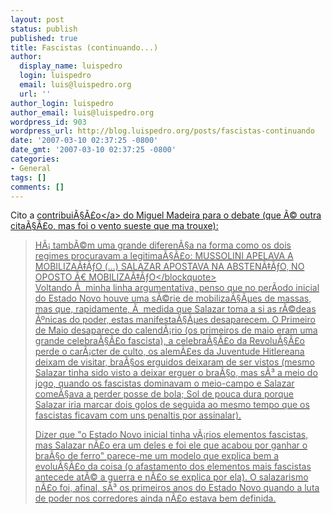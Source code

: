 ```yaml
---
layout: post
status: publish
published: true
title: Fascistas (continuando...)
author:
  display_name: luispedro
  login: luispedro
  email: luis@luispedro.org
  url: ''
author_login: luispedro
author_email: luis@luispedro.org
wordpress_id: 903
wordpress_url: http://blog.luispedro.org/posts/fascistas-continuando
date: '2007-03-10 02:37:25 -0800'
date_gmt: '2007-03-10 02:37:25 -0800'
categories:
- General
tags: []
comments: []
---
```

<p>Cito a <a href="http:&#47;&#47;ventosueste.blogspot.com&#47;2006&#47;05&#47;o-estado-novo-foi-fascista.html">contribui&Atilde;&sect;&Atilde;&pound;o<&#47;a> do Miguel Madeira para o debate (que &Atilde;&copy; outra cita&Atilde;&sect;&Atilde;&pound;o, mas foi o vento sueste que ma trouxe):</p>
<blockquote><p>H&Atilde;&iexcl; tamb&Atilde;&copy;m uma grande diferen&Atilde;&sect;a na forma como os dois regimes procuravam a legitima&Atilde;&sect;&Atilde;&pound;o: MUSSOLINI APELAVA A MOBILIZA&Atilde;&Dagger;&Atilde;&fnof;O (...) SALAZAR APOSTAVA NA ABSTEN&Atilde;&Dagger;&Atilde;&fnof;O, NO OPOSTO &Atilde;&euro; MOBILIZA&Atilde;&Dagger;&Atilde;&fnof;O<&#47;blockquote><br />
Voltando &Atilde;&nbsp; minha linha argumentativa, penso que no per&Atilde;&shy;odo inicial do Estado Novo houve uma s&Atilde;&copy;rie de mobiliza&Atilde;&sect;&Atilde;&micro;es de massas, mas que, rapidamente, &Atilde;&nbsp; medida que Salazar toma a si as r&Atilde;&copy;deas &Atilde;&ordm;nicas do poder, estas manifesta&Atilde;&sect;&Atilde;&micro;es desaparecem. O Primeiro de Maio desaparece do calend&Atilde;&iexcl;rio (os primeiros de maio eram uma grande celebra&Atilde;&sect;&Atilde;&pound;o fascista), a celebra&Atilde;&sect;&Atilde;&pound;o da Revolu&Atilde;&sect;&Atilde;&pound;o perde o car&Atilde;&iexcl;cter de culto, os alem&Atilde;&pound;es da Juventude Hitlereana deixam de visitar, bra&Atilde;&sect;os erguidos deixaram de ser vistos (mesmo Salazar tinha sido visto a deixar erguer o bra&Atilde;&sect;o, mas s&Atilde;&sup3; a meio do jogo, quando os fascistas dominavam o meio-campo e Salazar come&Atilde;&sect;ava a perder posse de bola; Sol de pouca dura porque Salazar iria marcar dois golos de seguida ao mesmo tempo que os fascistas ficavam com uns penaltis por assinalar).</p>
<p>Dizer que "o Estado Novo inicial tinha v&Atilde;&iexcl;rios elementos fascistas, mas Salazar n&Atilde;&pound;o era um deles e foi ele que acabou por ganhar o bra&Atilde;&sect;o de ferro" parece-me um modelo que explica bem a evolu&Atilde;&sect;&Atilde;&pound;o da coisa (o afastamento dos elementos mais fascistas antecede at&Atilde;&copy; a guerra e n&Atilde;&pound;o se explica por ela). O salazarismo n&Atilde;&pound;o foi, afinal, s&Atilde;&sup3; os primeiros anos do Estado Novo quando a luta de poder nos corredores ainda n&Atilde;&pound;o estava bem definida.</p>
